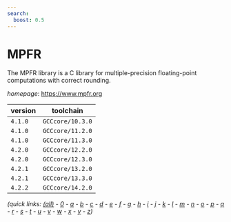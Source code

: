 ```yaml
---
search:
  boost: 0.5
---
```

# MPFR

The MPFR library is a C library for multiple-precision floating-point  computations with correct rounding.

*homepage*: <https://www.mpfr.org>

version | toolchain
--------|----------
``4.1.0`` | ``GCCcore/10.3.0``
``4.1.0`` | ``GCCcore/11.2.0``
``4.1.0`` | ``GCCcore/11.3.0``
``4.2.0`` | ``GCCcore/12.2.0``
``4.2.0`` | ``GCCcore/12.3.0``
``4.2.1`` | ``GCCcore/13.2.0``
``4.2.1`` | ``GCCcore/13.3.0``
``4.2.2`` | ``GCCcore/14.2.0``


*(quick links: [(all)](../index.md) - [0](../0/index.md) - [a](../a/index.md) - [b](../b/index.md) - [c](../c/index.md) - [d](../d/index.md) - [e](../e/index.md) - [f](../f/index.md) - [g](../g/index.md) - [h](../h/index.md) - [i](../i/index.md) - [j](../j/index.md) - [k](../k/index.md) - [l](../l/index.md) - [m](../m/index.md) - [n](../n/index.md) - [o](../o/index.md) - [p](../p/index.md) - [q](../q/index.md) - [r](../r/index.md) - [s](../s/index.md) - [t](../t/index.md) - [u](../u/index.md) - [v](../v/index.md) - [w](../w/index.md) - [x](../x/index.md) - [y](../y/index.md) - [z](../z/index.md))*

